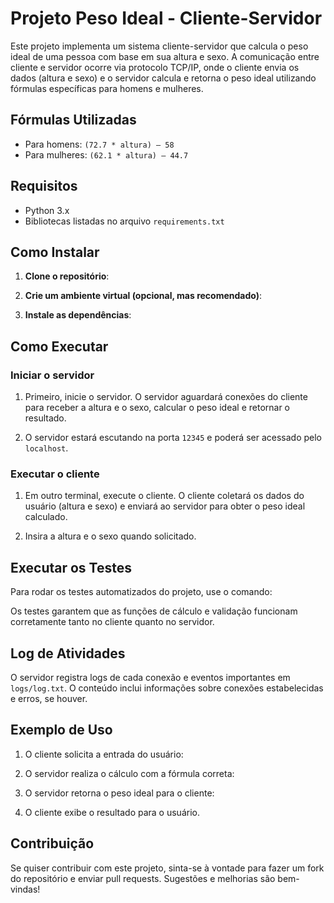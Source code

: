 # Projeto Peso Ideal - Cliente-Servidor

Este projeto implementa um sistema cliente-servidor que calcula o peso ideal de uma pessoa com base em sua altura e sexo. A comunicação entre cliente e servidor ocorre via protocolo TCP/IP, onde o cliente envia os dados (altura e sexo) e o servidor calcula e retorna o peso ideal utilizando fórmulas específicas para homens e mulheres.

## Fórmulas Utilizadas

- Para homens: `(72.7 * altura) – 58`
- Para mulheres: `(62.1 * altura) – 44.7`


## Requisitos

- Python 3.x
- Bibliotecas listadas no arquivo `requirements.txt`

## Como Instalar

1. **Clone o repositório**:


2. **Crie um ambiente virtual (opcional, mas recomendado)**:


3. **Instale as dependências**:


## Como Executar

### Iniciar o servidor

1. Primeiro, inicie o servidor. O servidor aguardará conexões do cliente para receber a altura e o sexo, calcular o peso ideal e retornar o resultado.


2. O servidor estará escutando na porta `12345` e poderá ser acessado pelo `localhost`.

### Executar o cliente

1. Em outro terminal, execute o cliente. O cliente coletará os dados do usuário (altura e sexo) e enviará ao servidor para obter o peso ideal calculado.


2. Insira a altura e o sexo quando solicitado.

## Executar os Testes

Para rodar os testes automatizados do projeto, use o comando:


Os testes garantem que as funções de cálculo e validação funcionam corretamente tanto no cliente quanto no servidor.

## Log de Atividades

O servidor registra logs de cada conexão e eventos importantes em `logs/log.txt`. O conteúdo inclui informações sobre conexões estabelecidas e erros, se houver.

## Exemplo de Uso

1. O cliente solicita a entrada do usuário:


2. O servidor realiza o cálculo com a fórmula correta:


3. O servidor retorna o peso ideal para o cliente:


4. O cliente exibe o resultado para o usuário.

## Contribuição

Se quiser contribuir com este projeto, sinta-se à vontade para fazer um fork do repositório e enviar pull requests. Sugestões e melhorias são bem-vindas!



